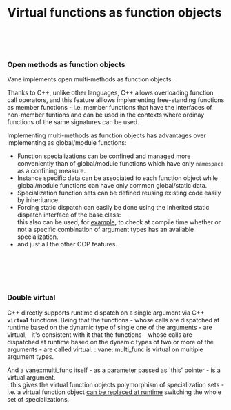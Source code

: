 # Virtual functions as function objects
&nbsp;  
&nbsp;  
&nbsp;
### Open methods as function objects

Vane implements open multi-methods as function objects.  

Thanks to C++, unlike other languages, C++ allows overloading function call operators,
and this feature alllows implementing free-standing functions as member functions - i.e. member functions that have the interfaces of non-member funtions and can be used 
	in the contexts where ordinay functions of the same signatures can be used.

Implementing multi-methods as function objects has advantages over implementing as global/module functions:
- Function specializations can be confined and managed more conveniently
  than of global/module functions which have only ```namespace``` as a confining measure.
- Instance specific data can be associated to each function object
  while global/module functions can have only common global/static data.
- Specialization function sets can be defined reusing existing code easily by inheritance.
- Forcing static dispatch can easily be done using the inherited static dispatch interface of the base class:  
  this also can be used, for [example](runtime_errors.md),
  to check at compile time whether or not a specific combination of argument types
  has an available specialization.
- and just all the other OOP features.


&nbsp;  
&nbsp;  
&nbsp;  
&nbsp;
### Double virtual

 C++ directly supports runtime dispatch on a single argument via C++ <code><b>virtual</b></code> functions.
Being that the functions - whose calls are dispatched at runtime based on the dynamic type of single one of the arguments -
  are virtual,
&nbsp; it's consistent with it that the functions - whose calls are dispatched at runtime based on the dynamic types of two or more of the arguments -
	are called virtual.
: vane::multi\_func is virtual on multiple argument types.


And a vane::multi\_func itself - as a parameter passed as `this' pointer - is a virtual argument.  
: this gives the virtual function objects polymorphism of specialization sets - i.e. a virtual function object [can be replaced at runtime](replacing-virtual-functions.md)
     switching the whole set of specializations.


